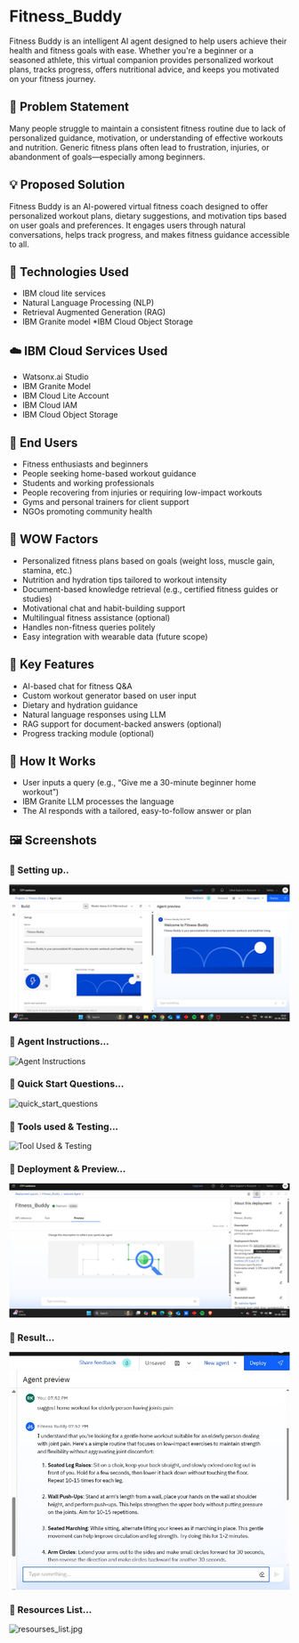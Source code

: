 # Fitness_Buddy
Fitness Buddy is an intelligent AI agent designed to help users achieve their health and fitness goals with ease. Whether you're a beginner or a seasoned athlete, this virtual companion provides personalized workout plans, tracks progress, offers nutritional advice, and keeps you motivated on your fitness journey.

## 🧩 Problem Statement

Many people struggle to maintain a consistent fitness routine due to lack of personalized guidance, motivation, or understanding of effective workouts and nutrition. Generic fitness plans often lead to frustration, injuries, or abandonment of goals—especially among beginners.

## 💡 Proposed Solution

Fitness Buddy is an AI-powered virtual fitness coach designed to offer personalized workout plans, dietary suggestions, and motivation tips based on user goals and preferences. It engages users through natural conversations, helps track progress, and makes fitness guidance accessible to all.

## 🧠 Technologies Used

* IBM cloud lite services
* Natural Language Processing (NLP)
* Retrieval Augmented Generation (RAG)
* IBM Granite model
*IBM Cloud Object Storage

## ☁️ IBM Cloud Services Used

* Watsonx.ai Studio
* IBM Granite Model
* IBM Cloud Lite Account
* IBM Cloud IAM
* IBM Cloud Object Storage

## 👥 End Users

* Fitness enthusiasts and beginners
* People seeking home-based workout guidance
* Students and working professionals
* People recovering from injuries or requiring low-impact workouts
* Gyms and personal trainers for client support
* NGOs promoting community health

## 🌟 WOW Factors

* Personalized fitness plans based on goals (weight loss, muscle gain, stamina, etc.)
* Nutrition and hydration tips tailored to workout intensity
* Document-based knowledge retrieval (e.g., certified fitness guides or studies)
* Motivational chat and habit-building support
* Multilingual fitness assistance (optional)
* Handles non-fitness queries politely
* Easy integration with wearable data (future scope)

## 🧪 Key Features

* AI-based chat for fitness Q&A
* Custom workout generator based on user input
* Dietary and hydration guidance
* Natural language responses using LLM
* RAG support for document-backed answers (optional)
* Progress tracking module (optional)

## 🚀 How It Works

* User inputs a query (e.g., “Give me a 30-minute beginner home workout”)
* IBM Granite LLM processes the language
* The AI responds with a tailored, easy-to-follow answer or plan

## 🖼️ Screenshots
### 🔹 Setting up..
![setup](setup.jpg)

### 🔹 Agent Instructions...
![Agent Instructions](agent_instructions.png)
### 🔹 Quick Start Questions...
![quick_start_questions](quick_start_questions.jpg)
### 🔹 Tools used & Testing...
![Tool Used & Testing](tool&testing.jpg)
### 🔹 Deployment & Preview...
![Deployment & Testing](deployment.jpg)
### 🔹 Result...
![result](result.jpg)
### 🔹 Resources List...
![resourses_list.jpg](resourses_list.jpg)
